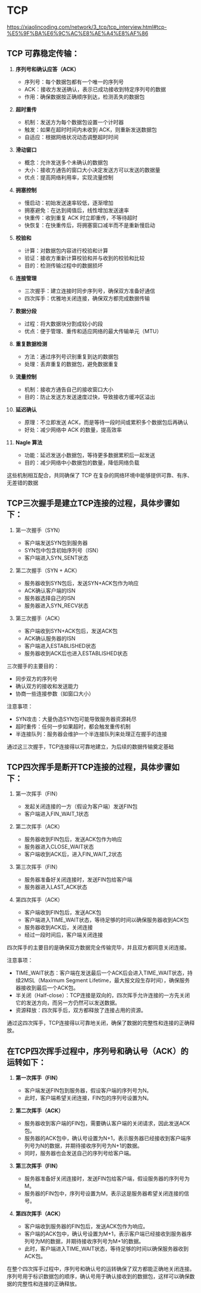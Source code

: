 # TCP

https://xiaolincoding.com/network/3_tcp/tcp_interview.html#tcp-%E5%9F%BA%E6%9C%AC%E8%AE%A4%E8%AF%86

## TCP 可靠稳定传输：

1. **序列号和确认应答（ACK）**
   - 序列号：每个数据包都有一个唯一的序列号
   - ACK：接收方发送确认，表示已成功接收到特定序列号的数据
   - 作用：确保数据按正确顺序到达，检测丢失的数据包

2. **超时重传**
   - 机制：发送方为每个数据包设置一个计时器
   - 触发：如果在超时时间内未收到 ACK，则重新发送数据包
   - 自适应：根据网络状况动态调整超时时间

3. **滑动窗口**
   - 概念：允许发送多个未确认的数据包
   - 大小：接收方通告的窗口大小决定发送方可以发送的数据量
   - 优点：提高网络利用率，实现流量控制

4. **拥塞控制**
   - 慢启动：初始发送速率较低，逐渐增加
   - 拥塞避免：在达到阈值后，线性增加发送速率
   - 快重传：收到重复 ACK 时立即重传，不等待超时
   - 快恢复：在快重传后，将拥塞窗口减半而不是重新慢启动

5. **校验和**
   - 计算：对数据包内容进行校验和计算
   - 验证：接收方重新计算校验和并与收到的校验和比较
   - 目的：检测传输过程中的数据损坏

6. **连接管理**
   - 三次握手：建立连接时同步序列号，确保双方准备好通信
   - 四次挥手：优雅地关闭连接，确保双方都完成数据传输

7. **数据分段**
   - 过程：将大数据块分割成较小的段
   - 优点：便于管理、重传和适应网络的最大传输单元（MTU）

8. **重复数据检测**
   - 方法：通过序列号识别重复到达的数据包
   - 处理：丢弃重复的数据包，避免数据重复

9. **流量控制**
   - 机制：接收方通告自己的接收窗口大小
   - 目的：防止发送方发送速度过快，导致接收方缓冲区溢出

10. **延迟确认**
    - 原理：不立即发送 ACK，而是等待一段时间或累积多个数据包后再确认
    - 好处：减少网络中 ACK 的数量，提高效率

11. **Nagle 算法**
    - 功能：延迟发送小数据包，等待更多数据累积后一起发送
    - 目的：减少网络中小数据包的数量，降低网络负载

这些机制相互配合，共同确保了 TCP 在复杂的网络环境中能够提供可靠、有序、无差错的数据

## TCP三次握手是建立TCP连接的过程，具体步骤如下：

1. 第一次握手（SYN）
   - 客户端发送SYN包到服务器
   - SYN包中包含初始序列号（ISN）
   - 客户端进入SYN_SENT状态

2. 第二次握手（SYN + ACK）
   - 服务器收到SYN包后，发送SYN+ACK包作为响应
   - ACK确认客户端的ISN
   - 服务器选择自己的ISN
   - 服务器进入SYN_RECV状态

3. 第三次握手（ACK）
   - 客户端收到SYN+ACK包后，发送ACK包
   - ACK确认服务器的ISN
   - 客户端进入ESTABLISHED状态
   - 服务器收到ACK后也进入ESTABLISHED状态

三次握手的主要目的：
- 同步双方的序列号
- 确认双方的接收和发送能力
- 协商一些连接参数（如窗口大小）

注意事项：
- SYN攻击：大量伪造SYN包可能导致服务器资源耗尽
- 超时重传：任何一步如果超时，都会触发重传机制
- 半连接队列：服务器会维护一个半连接队列来处理正在握手的连接

通过这三次握手，TCP连接得以可靠地建立，为后续的数据传输奠定基础

## TCP四次挥手是断开TCP连接的过程，具体步骤如下：

1. 第一次挥手（FIN）
   - 发起关闭连接的一方（假设为客户端）发送FIN包
   - 客户端进入FIN_WAIT_1状态

2. 第二次挥手（ACK）
   - 服务器收到FIN包后，发送ACK包作为响应
   - 服务器进入CLOSE_WAIT状态
   - 客户端收到ACK后，进入FIN_WAIT_2状态

3. 第三次挥手（FIN）
   - 服务器准备好关闭连接时，发送FIN包给客户端
   - 服务器进入LAST_ACK状态

4. 第四次挥手（ACK）
   - 客户端收到FIN包后，发送ACK包
   - 客户端进入TIME_WAIT状态，等待足够的时间以确保服务器收到ACK包
   - 服务器收到ACK后，关闭连接
   - 经过一段时间后，客户端关闭连接

四次挥手的主要目的是确保双方数据完全传输完毕，并且双方都同意关闭连接。

注意事项：
- TIME_WAIT状态：客户端在发送最后一个ACK后会进入TIME_WAIT状态，持续2MSL（Maximum Segment Lifetime，最大报文段生存时间），确保服务器接收到最后一个ACK包。
- 半关闭（Half-close）：TCP连接是双向的，四次挥手允许连接的一方先关闭它的发送方向，而另一方仍然可以发送数据。
- 资源释放：四次挥手后，双方都释放了连接占用的资源。

通过这四次挥手，TCP连接得以可靠地关闭，确保了数据的完整性和连接的正确释放。

## 在TCP四次挥手过程中，序列号和确认号（ACK）的运转如下：

1. **第一次挥手（FIN）**
   - 客户端发送FIN包到服务器，假设客户端的序列号为N。
   - 此时，客户端希望关闭连接，FIN包的序列号设置为N。

2. **第二次挥手（ACK）**
   - 服务器收到客户端的FIN包，需要确认客户端的关闭请求，因此发送ACK包。
   - 服务器的ACK包中，确认号设置为N+1，表示服务器已经接收到客户端序列号为N的数据，并期待接收序列号为N+1的数据。
   - 同时，服务器也会发送自己的序列号给客户端。

3. **第三次挥手（FIN）**
   - 服务器准备好关闭连接时，发送FIN包给客户端，假设服务器的序列号为M。
   - 服务器的FIN包中，序列号设置为M，表示这是服务器希望关闭连接的信号。

4. **第四次挥手（ACK）**
   - 客户端收到服务器的FIN包后，发送ACK包作为响应。
   - 客户端的ACK包中，确认号设置为M+1，表示客户端已经接收到服务器序列号为M的数据，并期待接收序列号为M+1的数据。
   - 此时，客户端进入TIME_WAIT状态，等待足够的时间以确保服务器收到ACK包。

在整个四次挥手过程中，序列号和确认号的运转确保了双方都能正确地关闭连接。序列号用于标识数据包的顺序，确认号用于确认接收到的数据包，这样可以确保数据的完整性和连接的正确释放。